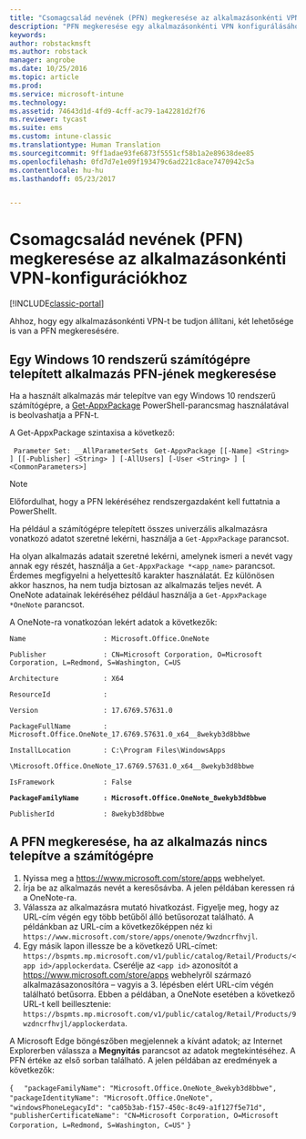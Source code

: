 ```yaml
---
title: "Csomagcsalád nevének (PFN) megkeresése az alkalmazásonkénti VPN-ekhez | Microsoft Docs"
description: "PFN megkeresése egy alkalmazásonkénti VPN konfigurálásához."
keywords: 
author: robstackmsft
ms.author: robstack
manager: angrobe
ms.date: 10/25/2016
ms.topic: article
ms.prod: 
ms.service: microsoft-intune
ms.technology: 
ms.assetid: 74643d1d-4fd9-4cff-ac79-1a42281d2f76
ms.reviewer: tycast
ms.suite: ems
ms.custom: intune-classic
ms.translationtype: Human Translation
ms.sourcegitcommit: 9ff1adae93fe6873f5551cf58b1a2e89638dee85
ms.openlocfilehash: 0fd7d7e1e09f193479c6ad221c8ace7470942c5a
ms.contentlocale: hu-hu
ms.lasthandoff: 05/23/2017


---
```


# <a name="find-a-package-family-name-pfn-for-per-app-vpn-configuration"></a>Csomagcsalád nevének (PFN) megkeresése az alkalmazásonkénti VPN-konfigurációkhoz

[!INCLUDE[classic-portal](../includes/classic-portal.md)]

Ahhoz, hogy egy alkalmazásonkénti VPN-t be tudjon állítani, két lehetősége is van a PFN megkeresésére.

## <a name="find-a-pfn-for-an-app-thats-installed-on-a-windows-10-computer"></a>Egy Windows 10 rendszerű számítógépre telepített alkalmazás PFN-jének megkeresése

Ha a használt alkalmazás már telepítve van egy Windows 10 rendszerű számítógépre, a [Get-AppxPackage](https://technet.microsoft.com/library/hh856044.aspx) PowerShell-parancsmag használatával is beolvashatja a PFN-t.

A Get-AppxPackage szintaxisa a következő:

` Parameter Set: __AllParameterSets`
` Get-AppxPackage [[-Name] <String> ] [[-Publisher] <String> ] [-AllUsers] [-User <String> ] [ <CommonParameters>]`

> [!NOTE]
Előfordulhat, hogy a PFN lekéréséhez rendszergazdaként kell futtatnia a PowerShellt.

Ha például a számítógépre telepített összes univerzális alkalmazásra vonatkozó adatot szeretné lekérni, használja a `Get-AppxPackage` parancsot.

Ha olyan alkalmazás adatait szeretné lekérni, amelynek ismeri a nevét vagy annak egy részét, használja a `Get-AppxPackage *<app_name>` parancsot. Érdemes megfigyelni a helyettesítő karakter használatát. Ez különösen akkor hasznos, ha nem tudja biztosan az alkalmazás teljes nevét. A OneNote adatainak lekéréséhez például használja a `Get-AppxPackage *OneNote` parancsot.


A OneNote-ra vonatkozóan lekért adatok a következők:

`Name                   : Microsoft.Office.OneNote`

`Publisher              : CN=Microsoft Corporation, O=Microsoft Corporation, L=Redmond, S=Washington, C=US`

`Architecture           : X64`

`ResourceId             :`

`Version                : 17.6769.57631.0`

`PackageFullName        : Microsoft.Office.OneNote_17.6769.57631.0_x64__8wekyb3d8bbwe`

`InstallLocation        : C:\Program Files\WindowsApps`

`\Microsoft.Office.OneNote_17.6769.57631.0_x64__8wekyb3d8bbwe`

`IsFramework            : False`

**`PackageFamilyName      : Microsoft.Office.OneNote_8wekyb3d8bbwe`**

`PublisherId            : 8wekyb3d8bbwe`



## <a name="find-a-pfn-if-the-app-is-not-installed-on-a-computer"></a>A PFN megkeresése, ha az alkalmazás nincs telepítve a számítógépre

1.    Nyissa meg a https://www.microsoft.com/store/apps webhelyet.
2.    Írja be az alkalmazás nevét a keresősávba. A jelen példában keressen rá a OneNote-ra.
3.    Válassza az alkalmazásra mutató hivatkozást. Figyelje meg, hogy az URL-cím végén egy több betűből álló betűsorozat található. A példánkban az URL-cím a következőképpen néz ki `https://www.microsoft.com/store/apps/onenote/9wzdncrfhvjl`.
4.    Egy másik lapon illessze be a következő URL-címet: `https://bspmts.mp.microsoft.com/v1/public/catalog/Retail/Products/<app id>/applockerdata`. Cserélje az `<app id>` azonosítót a https://www.microsoft.com/store/apps webhelyről származó alkalmazásazonosítóra – vagyis a 3. lépésben elért URL-cím végén található betűsorra. Ebben a példában, a OneNote esetében a következő URL-t kell beillesztenie: `https://bspmts.mp.microsoft.com/v1/public/catalog/Retail/Products/9wzdncrfhvjl/applockerdata`.

A Microsoft Edge böngészőben megjelennek a kívánt adatok; az Internet Explorerben válassza a **Megnyitás** parancsot az adatok megtekintéséhez. A PFN értéke az első sorban található. A jelen példában az eredmények a következők:


`{`
`  "packageFamilyName": "Microsoft.Office.OneNote_8wekyb3d8bbwe",`
`  "packageIdentityName": "Microsoft.Office.OneNote",`
`  "windowsPhoneLegacyId": "ca05b3ab-f157-450c-8c49-a1f127f5e71d",`
`  "publisherCertificateName": "CN=Microsoft Corporation, O=Microsoft Corporation, L=Redmond, S=Washington, C=US"`
`}`

